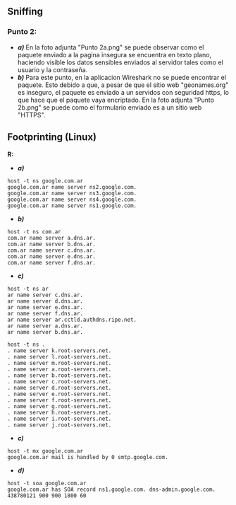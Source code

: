 ## Sniffing


### Punto 2:

- ***a)*** En la foto adjunta "Punto 2a.png" se puede observar como el paquete enviado a la pagina insegura se encuentra en texto plano, haciendo visible los datos sensibles enviados al servidor tales como el usuario y la contraseña.
- ***b)*** Para este punto, en la aplicacion Wireshark no se puede encontrar el paquete. Esto debido a que, a pesar de que el sitio web "geonames.org" es inseguro, el paquete es enviado a un servidos con seguridad https, lo que hace que el paquete vaya encriptado. En la foto adjunta "Punto 2b.png" se puede como el formulario enviado es a un sitio web "HTTPS".

## Footprinting (Linux)


**R:**

- ***a)***
```
host -t ns google.com.ar
google.com.ar name server ns2.google.com.
google.com.ar name server ns3.google.com.
google.com.ar name server ns4.google.com.
google.com.ar name server ns1.google.com.
```
- ***b)***
```
host -t ns com.ar
com.ar name server a.dns.ar.
com.ar name server b.dns.ar.
com.ar name server c.dns.ar.
com.ar name server e.dns.ar.
com.ar name server f.dns.ar.
```
- ***c)***
```
host -t ns ar
ar name server c.dns.ar.
ar name server d.dns.ar.
ar name server e.dns.ar.
ar name server f.dns.ar.
ar name server ar.cctld.authdns.ripe.net.
ar name server a.dns.ar.
ar name server b.dns.ar.
```

```
host -t ns .
. name server k.root-servers.net.
. name server l.root-servers.net.
. name server m.root-servers.net.
. name server a.root-servers.net.
. name server b.root-servers.net.
. name server c.root-servers.net.
. name server d.root-servers.net.
. name server e.root-servers.net.
. name server f.root-servers.net.
. name server g.root-servers.net.
. name server h.root-servers.net.
. name server i.root-servers.net.
. name server j.root-servers.net.
```
- ***c)***
```
host -t mx google.com.ar
google.com.ar mail is handled by 0 smtp.google.com.
```
- ***d)***
```
host -t soa google.com.ar
google.com.ar has SOA record ns1.google.com. dns-admin.google.com. 438780121 900 900 1800 60
```

